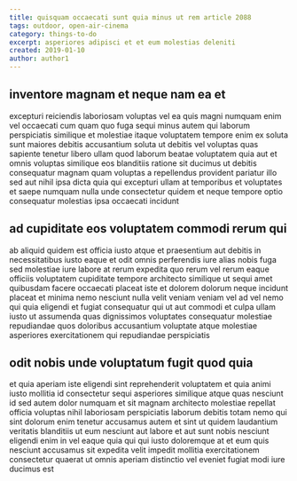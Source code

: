 ```yaml
---
title: quisquam occaecati sunt quia minus ut rem article 2088
tags: outdoor, open-air-cinema
category: things-to-do
excerpt: asperiores adipisci et et eum molestias deleniti
created: 2019-01-10
author: author1
---
```


## inventore magnam et neque nam ea et

excepturi reiciendis laboriosam voluptas vel ea quis magni numquam enim vel occaecati cum quam quo fuga sequi minus autem qui laborum perspiciatis similique et molestiae itaque voluptatem tempore enim ex soluta sunt maiores debitis accusantium soluta ut debitis vel voluptas quas sapiente tenetur libero ullam quod laborum beatae voluptatem quia aut et omnis voluptas similique eos blanditiis ratione sit ducimus ut debitis consequatur magnam quam voluptas a repellendus provident pariatur illo sed aut nihil ipsa dicta quia qui excepturi ullam at temporibus et voluptates et saepe numquam nulla unde consectetur quidem et neque tempore optio consequatur molestias ipsa occaecati incidunt

## ad cupiditate eos voluptatem commodi rerum qui

ab aliquid quidem est officia iusto atque et praesentium aut debitis in necessitatibus iusto eaque et odit omnis perferendis iure alias nobis fuga sed molestiae iure labore at rerum expedita quo rerum vel rerum eaque officiis voluptatem cupiditate tempore architecto similique ut sequi amet quibusdam facere occaecati placeat iste et dolorem dolorum neque incidunt placeat et minima nemo nesciunt nulla velit veniam veniam vel ad vel nemo qui quia eligendi et fugiat consequatur qui ut aut commodi et culpa ullam iusto ut assumenda quas dignissimos voluptates consequatur molestiae repudiandae quos doloribus accusantium voluptate atque molestiae asperiores exercitationem qui repudiandae perspiciatis

## odit nobis unde voluptatum fugit quod quia

et quia aperiam iste eligendi sint reprehenderit voluptatem et quia animi iusto mollitia id consectetur sequi asperiores similique atque quas nesciunt id sed autem dolor numquam et sit magnam architecto molestiae repellat officia voluptas nihil laboriosam perspiciatis laborum debitis totam nemo qui sint dolorum enim tenetur accusamus autem et sint ut quidem laudantium veritatis blanditiis ut eum nesciunt aut labore et aut sunt nobis nesciunt eligendi enim in vel eaque quia qui qui iusto doloremque at et eum quis nesciunt accusamus sit expedita velit impedit mollitia exercitationem consectetur quaerat ut omnis aperiam distinctio vel eveniet fugiat modi iure ducimus est
